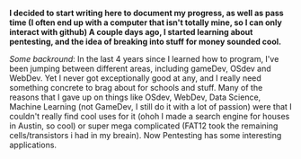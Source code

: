 **I decided to start writing here to document my progress, as well as pass time (I often end up with a computer that isn't totally mine, so I can only interact with github)
A couple days ago, I started learning about pentesting, and the idea of breaking into stuff for money sounded cool.**

*Some backround*:
In the last 4 years since I learned how to program, I've been jumping between different areas, including gameDev, OSdev and WebDev. Yet I never got exceptionally good at any, and I
really need something concrete to brag about for schools and stuff. Many of the reasons that I gave up on things like OSdev, WebDev, Data Science, Machine Learning (not GameDev, I still
do it with a lot of passion) were that I couldn't really find cool uses for it (ohoh I made a search engine for houses in Austin, so cool) or super mega complicated (FAT12 took the remaining
cells/transistors i had in my breain). Now Pentesting has some interesting applications.
